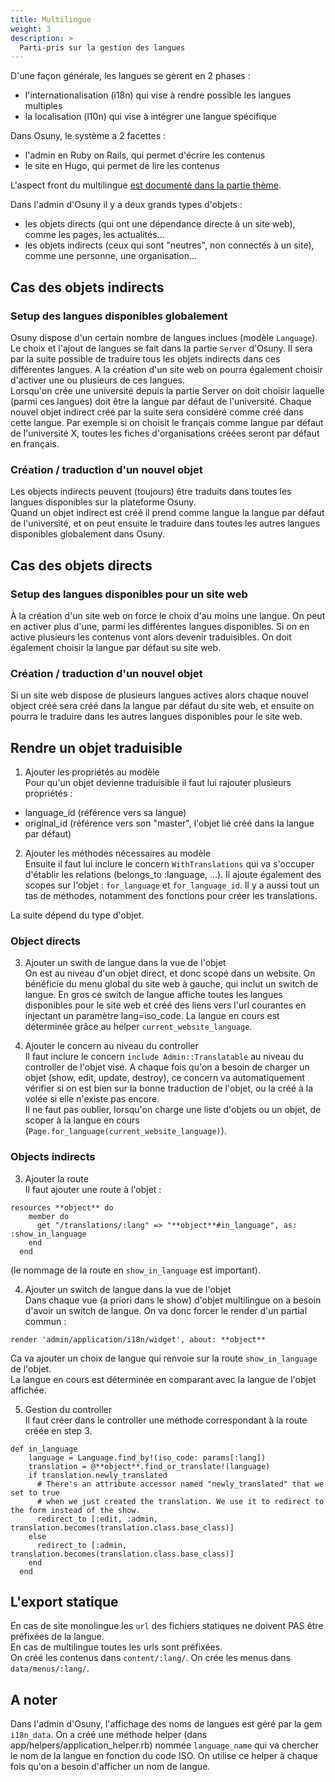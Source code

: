 ```yaml
---
title: Multilingue
weight: 3
description: >
  Parti-pris sur la gestion des langues
---
```


D'une façon générale, les langues se gèrent en 2 phases :
- l'internationalisation (i18n) qui vise à rendre possible les langues multiples
- la localisation (l10n) qui vise à intégrer une langue spécifique

Dans Osuny, le système a 2 facettes :
- l'admin en Ruby on Rails, qui permet d'écrire les contenus
- le site en Hugo, qui permet de lire les contenus

L'aspect front du multilingue [est documenté dans la partie thème](/docs/theme/architecture/multilingue/).  
  
Dans l'admin d'Osuny il y a deux grands types d'objets : 
- les objets directs (qui ont une dépendance directe à un site web), comme les pages, les actualités...
- les objets indirects (ceux qui sont "neutres", non connectés à un site), comme une personne, une organisation...

## Cas des objets indirects

### Setup des langues disponibles globalement
Osuny dispose d'un certain nombre de langues inclues (modèle `Language`). Le choix et l'ajout de langues se fait dans la partie `Server` d'Osuny. Il sera par la suite possible de traduire tous les objets indirects dans ces différentes langues. A la création d'un site web on pourra également choisir d'activer une ou plusieurs de ces langues.  
Lorsqu'on crée une université depuis la partie Server on doit choisir laquelle (parmi ces langues) doit être la langue par défaut de l'université. Chaque nouvel objet indirect créé par la suite sera considéré comme créé dans cette langue. Par exemple si on choisit le français comme langue par défaut de l'université X, toutes les fiches d'organisations créées seront par défaut en français.

### Création / traduction d'un nouvel objet
Les objects indirects peuvent (toujours) être traduits dans toutes les langues disponibles sur la plateforme Osuny.  
Quand un objet indirect est créé il prend comme langue la langue par défaut de l'université, et on peut ensuite le traduire dans toutes les autres langues disponibles globalement dans Osuny.

## Cas des objets directs

### Setup des langues disponibles pour un site web
À la création d'un site web on force le choix d'au moins une langue. On peut en activer plus d'une, parmi les différentes langues disponibles. Si on en active plusieurs les contenus vont alors devenir traduisibles. On doit également choisir la langue par défaut su site web.

### Création / traduction d'un nouvel objet
Si un site web dispose de plusieurs langues actives alors chaque nouvel object créé sera créé dans la langue par défaut du site web, et ensuite on pourra le traduire dans les autres langues disponibles pour le site web.

## Rendre un objet traduisible
1. Ajouter les propriétés au modèle  
Pour qu'un objet devienne traduisible il faut lui rajouter plusieurs propriétés :
- language_id (référence vers sa langue)
- original_id (référence vers son "master", l'objet lié créé dans la langue par défaut)

2. Ajouter les méthodes nécessaires au modèle  
Ensuite il faut lui inclure le concern `WithTranslations` qui va s'occuper d'établir les relations (belongs_to :language, ...). Il ajoute également des scopes sur l'objet : `for_language` et `for_language_id`. Il y a aussi tout un tas de méthodes, notamment des fonctions pour créer les translations.

La suite dépend du type d'objet.

### Object directs

3. Ajouter un swith de langue dans la vue de l'objet  
On est au niveau d'un objet direct, et donc scopé dans un website. On bénéficie du menu global du site web à gauche, qui inclut un switch de langue. En gros ce switch de langue affiche toutes les langues disponibles pour le site web et créé des liens vers l'url courantes en injectant un paramètre lang=iso_code. 
La langue en cours est déterminée grâce au helper `current_website_language`.

4. Ajouter le concern au niveau du controller  
Il faut inclure le concern `include Admin::Translatable` au niveau du controller de l'objet visé. A chaque fois qu'on a besoin de charger un objet (show, edit, update, destroy), ce concern va automatiquement vérifier si on est bien sur la bonne traduction de l'objet, ou la créé à la volée si elle n'existe pas encore.  
Il ne faut pas oublier, lorsqu'on charge une liste d'objets ou un objet, de scoper à la langue en cours (`Page.for_language(current_website_language)`).

### Objects indirects

3. Ajouter la route  
Il faut ajouter une route à l'objet :

```
resources **object** do
    member do
      get "/translations/:lang" => "**object**#in_language", as: :show_in_language
    end
  end
```
(le nommage de la route en `show_in_language` est important).

4. Ajouter un switch de langue dans la vue de l'objet  
Dans chaque vue (a priori dans le show) d'objet multilingue on a besoin d'avoir un switch de langue. On va donc forcer le render d'un partial commun :
```
render 'admin/application/i18n/widget', about: **object**
```
Ca va ajouter un choix de langue qui renvoie sur la route `show_in_language` de l'objet.  
La langue en cours est déterminée en comparant avec la langue de l'objet affichée.

5. Gestion du controller  
Il faut créer dans le controller une méthode correspondant à la route créée en step 3.

```
def in_language
    language = Language.find_by!(iso_code: params[:lang])
    translation = @**object**.find_or_translate!(language)
    if translation.newly_translated
      # There's an attribute accessor named "newly_translated" that we set to true
      # when we just created the translation. We use it to redirect to the form instead of the show.
      redirect_to [:edit, :admin, translation.becomes(translation.class.base_class)]
    else
      redirect_to [:admin, translation.becomes(translation.class.base_class)]
    end
  end
```

## L'export statique

En cas de site monolingue les `url` des fichiers statiques ne doivent PAS être préfixées de la langue.  
En cas de multilingue toutes les urls sont préfixées.  
On créé les contenus dans `content/:lang/`.
On crée les menus dans `data/menus/:lang/`.  


## A noter
Dans l'admin d'Osuny, l'affichage des noms de langues est géré par la gem `i18n_data`. On a créé une méthode helper (dans app/helpers/application_helper.rb) nommée `language_name` qui va chercher le nom de la langue en fonction du code ISO. On utilise ce helper à chaque fois qu'on a besoin d'afficher un nom de langue.